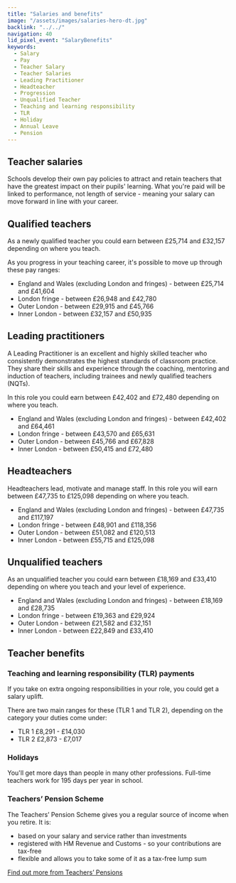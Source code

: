 ```yaml
---
title: "Salaries and benefits"
image: "/assets/images/salaries-hero-dt.jpg"
backlink: "../../"
navigation: 40
lid_pixel_event: "SalaryBenefits"
keywords:
  - Salary
  - Pay
  - Teacher Salary
  - Teacher Salaries
  - Leading Practitioner
  - Headteacher
  - Progression
  - Unqualified Teacher
  - Teaching and learning responsibility
  - TLR
  - Holiday
  - Annual Leave
  - Pension
---
```




## Teacher salaries

Schools develop their own pay policies to attract and retain teachers that have the greatest impact on their pupils' learning. What you're paid will be linked to performance, not length of service - meaning your salary can move forward in line with your career.

## Qualified teachers

As a newly qualified teacher you could earn between £25,714 and £32,157 depending on where you teach.

As you progress in your teaching career, it's possible to move up through these pay ranges:

* England and Wales (excluding London and fringes) - between £25,714 and £41,604
* London fringe - between £26,948 and £42,780
* Outer London - between £29,915 and £45,766
* Inner London - between £32,157 and £50,935

## Leading practitioners

A Leading Practitioner is an excellent and highly skilled teacher who consistently demonstrates the highest standards of classroom practice. They share their skills and experience through the coaching, mentoring and induction of teachers, including trainees and newly qualified teachers (NQTs). 

In this role you could earn between £42,402 and £72,480 depending on where you teach.

* England and Wales (excluding London and fringes) - between £42,402 and £64,461
* London fringe - between £43,570 and £65,631
* Outer London - between £45,766 and £67,828
* Inner London - between £50,415 and £72,480

## Headteachers

Headteachers lead, motivate and manage staff. In this role you will earn between £47,735 to £125,098 depending on where you teach.

* England and Wales (excluding London and fringes) - between £47,735 and £117,197
* London fringe - between £48,901 and £118,356
* Outer London - between £51,082 and £120,513
* Inner London - between £55,715 and £125,098

## Unqualified teachers

As an unqualified teacher you could earn between £18,169 and £33,410 depending on where you teach and your level of experience.

* England and Wales (excluding London and fringes) - between £18,169 and £28,735
* London fringe - between £19,363 and £29,924
* Outer London - between £21,582 and £32,151
* Inner London - between £22,849 and £33,410

## Teacher benefits

### Teaching and learning responsibility (TLR) payments

If you take on extra ongoing responsibilities in your role, you could get a salary uplift.

There are two main ranges for these (TLR 1 and TLR 2), depending on the category your duties come under:

* TLR 1 £8,291 - £14,030
* TLR 2 £2,873 - £7,017

### Holidays

You'll get more days than people in many other professions. Full-time teachers work for 195 days per year in school.

### Teachers’ Pension Scheme

The Teachers’ Pension Scheme gives you a regular source of income when you retire. It is:

* based on your salary and service rather than investments
* registered with HM Revenue and Customs - so your contributions are tax-free
* flexible and allows you to take some of it as a tax-free lump sum

[Find out more from Teachers’ Pensions](https://www.teacherspensions.co.uk/members/new-starter.aspx)
